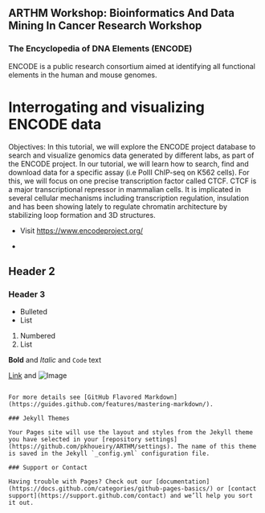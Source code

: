 ## ARTHM Workshop: Bioinformatics And Data Mining In Cancer Research Workshop


### The Encyclopedia of DNA Elements (ENCODE)

ENCODE is a public research consortium aimed at identifying all functional elements in the human and mouse genomes.



Interrogating and visualizing ENCODE data
==========================================

Objectives:
    In this tutorial, we will explore the ENCODE project database to search and 
    visualize genomics data generated by different labs, as part of the ENCODE project.
    In our tutorial, we will learn how to search, find and download data for a specific assay (i.e PolII ChIP-seq on K562 cells).
    For this, we will focus on one precise transcription factor called CTCF. 
    CTCF is a major transcriptional repressor in mammalian cells. 
    It is implicated in several cellular mechanisms including transcription regulation, 
    insulation and has been showing lately to regulate chromatin architecture by
    stabilizing loop formation and 3D structures.


- Visit https://www.encodeproject.org/
 
- 

## Header 2
### Header 3

- Bulleted
- List

1. Numbered
2. List

**Bold** and _Italic_ and `Code` text

[Link](url) and ![Image](src)
```

For more details see [GitHub Flavored Markdown](https://guides.github.com/features/mastering-markdown/).

### Jekyll Themes

Your Pages site will use the layout and styles from the Jekyll theme you have selected in your [repository settings](https://github.com/pkhoueiry/ARTHM/settings). The name of this theme is saved in the Jekyll `_config.yml` configuration file.

### Support or Contact

Having trouble with Pages? Check out our [documentation](https://docs.github.com/categories/github-pages-basics/) or [contact support](https://support.github.com/contact) and we’ll help you sort it out.
